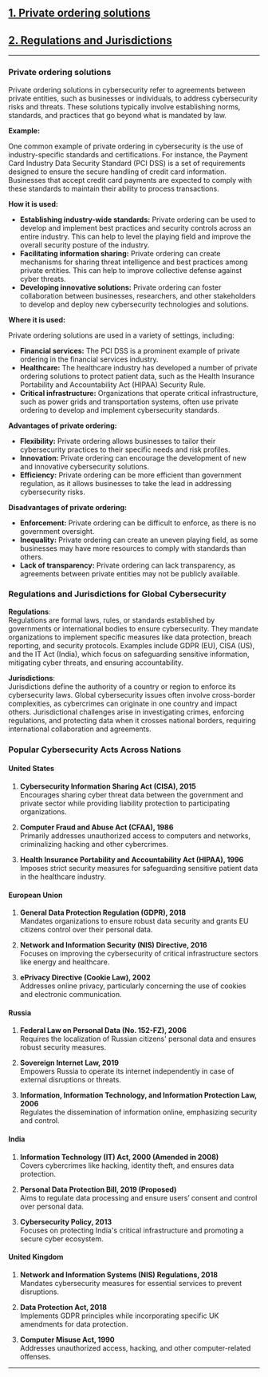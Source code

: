 ## [1. Private ordering solutions](#private-ordering-solutions)
## [2. Regulations and Jurisdictions](#regulations-and-jurisdictions-for-global-cybersecurity)

---


### Private ordering solutions
Private ordering solutions in cybersecurity refer to agreements between private entities, such as businesses or individuals, to address cybersecurity risks and threats. These solutions typically involve establishing norms, standards, and practices that go beyond what is mandated by law.

**Example:**

One common example of private ordering in cybersecurity is the use of industry-specific standards and certifications. For instance, the Payment Card Industry Data Security Standard (PCI DSS) is a set of requirements designed to ensure the secure handling of credit card information. Businesses that accept credit card payments are expected to comply with these standards to maintain their ability to process transactions.

**How it is used:**

* **Establishing industry-wide standards:** Private ordering can be used to develop and implement best practices and security controls across an entire industry. This can help to level the playing field and improve the overall security posture of the industry.
* **Facilitating information sharing:** Private ordering can create mechanisms for sharing threat intelligence and best practices among private entities. This can help to improve collective defense against cyber threats.
* **Developing innovative solutions:** Private ordering can foster collaboration between businesses, researchers, and other stakeholders to develop and deploy new cybersecurity technologies and solutions.

**Where it is used:**

Private ordering solutions are used in a variety of settings, including:

* **Financial services:** The PCI DSS is a prominent example of private ordering in the financial services industry.
* **Healthcare:** The healthcare industry has developed a number of private ordering solutions to protect patient data, such as the Health Insurance Portability and Accountability Act (HIPAA) Security Rule.
* **Critical infrastructure:** Organizations that operate critical infrastructure, such as power grids and transportation systems, often use private ordering to develop and implement cybersecurity standards.

**Advantages of private ordering:**

* **Flexibility:** Private ordering allows businesses to tailor their cybersecurity practices to their specific needs and risk profiles.
* **Innovation:** Private ordering can encourage the development of new and innovative cybersecurity solutions.
* **Efficiency:** Private ordering can be more efficient than government regulation, as it allows businesses to take the lead in addressing cybersecurity risks.

**Disadvantages of private ordering:**

* **Enforcement:** Private ordering can be difficult to enforce, as there is no government oversight.
* **Inequality:** Private ordering can create an uneven playing field, as some businesses may have more resources to comply with standards than others.
* **Lack of transparency:** Private ordering can lack transparency, as agreements between private entities may not be publicly available.

### Regulations and Jurisdictions for Global Cybersecurity

**Regulations**:  
Regulations are formal laws, rules, or standards established by governments or international bodies to ensure cybersecurity. They mandate organizations to implement specific measures like data protection, breach reporting, and security protocols. Examples include GDPR (EU), CISA (US), and the IT Act (India), which focus on safeguarding sensitive information, mitigating cyber threats, and ensuring accountability.

**Jurisdictions**:  
Jurisdictions define the authority of a country or region to enforce its cybersecurity laws. Global cybersecurity issues often involve cross-border complexities, as cybercrimes can originate in one country and impact others. Jurisdictional challenges arise in investigating crimes, enforcing regulations, and protecting data when it crosses national borders, requiring international collaboration and agreements.

### Popular Cybersecurity Acts Across Nations

#### **United States**  
1. **Cybersecurity Information Sharing Act (CISA), 2015**  
Encourages sharing cyber threat data between the government and private sector while providing liability protection to participating organizations.  

2. **Computer Fraud and Abuse Act (CFAA), 1986**  
Primarily addresses unauthorized access to computers and networks, criminalizing hacking and other cybercrimes.  

3. **Health Insurance Portability and Accountability Act (HIPAA), 1996**  
Imposes strict security measures for safeguarding sensitive patient data in the healthcare industry.



#### **European Union**  
1. **General Data Protection Regulation (GDPR), 2018**  
Mandates organizations to ensure robust data security and grants EU citizens control over their personal data.  

2. **Network and Information Security (NIS) Directive, 2016**  
Focuses on improving the cybersecurity of critical infrastructure sectors like energy and healthcare.  

3. **ePrivacy Directive (Cookie Law), 2002**  
Addresses online privacy, particularly concerning the use of cookies and electronic communication.



#### **Russia**  
1. **Federal Law on Personal Data (No. 152-FZ), 2006**  
Requires the localization of Russian citizens' personal data and ensures robust security measures.  

2. **Sovereign Internet Law, 2019**  
Empowers Russia to operate its internet independently in case of external disruptions or threats.  

3. **Information, Information Technology, and Information Protection Law, 2006**  
Regulates the dissemination of information online, emphasizing security and control.



#### **India**  
1. **Information Technology (IT) Act, 2000 (Amended in 2008)**  
Covers cybercrimes like hacking, identity theft, and ensures data protection.  

2. **Personal Data Protection Bill, 2019 (Proposed)**  
Aims to regulate data processing and ensure users’ consent and control over personal data.  

3. **Cybersecurity Policy, 2013**  
Focuses on protecting India's critical infrastructure and promoting a secure cyber ecosystem.



#### **United Kingdom**  
1. **Network and Information Systems (NIS) Regulations, 2018**  
Mandates cybersecurity measures for essential services to prevent disruptions.  

2. **Data Protection Act, 2018**  
Implements GDPR principles while incorporating specific UK amendments for data protection.  

3. **Computer Misuse Act, 1990**  
Addresses unauthorized access, hacking, and other computer-related offenses.

---

